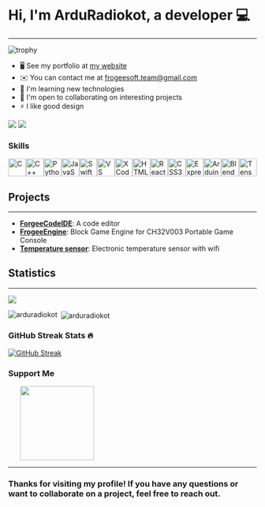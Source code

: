 
# Hi, I'm ArduRadiokot, a  developer :computer: 
---
![trophy](https://github-profile-trophy.vercel.app/?username=arduradiokot)

* 🖥️  See my portfolio at [my website](https://x200l.github.io/SITeducation/index.html)
* ✉️  You can contact me at [frogeesoft.team@gmail.com](mailto:frogeesoft.team@gmail.com)
* 🧠  I'm learning new technologies
* 🤝  I'm open to collaborating on interesting projects
* ⚡  I like good design

<p><a href="https://www.github.com/ArduRadioKot" target="_blank" rel="noreferrer"><img src="https://img.shields.io/github/followers/ArduRadioKot?logo=github&style=for-the-badge&color=0891b2&labelColor=1c1917" /></a>
<img src="https://komarev.com/ghpvc/?username=arduradiokot&label=Profile%20views&color=0e75b6&style=flat"></p>



### Skills  

<p align="left"> <a href="https://docs.microsoft.com/en-us/cpp/?view=msvc-170" target="_blank" rel="noreferrer"><img src="https://raw.githubusercontent.com/danielcranney/readme-generator/main/public/icons/skills/c-colored.svg" width="36" height="36" alt="C" /></a><a href="https://docs.microsoft.com/en-us/cpp/?view=msvc-170" target="_blank" rel="noreferrer"><img src="https://raw.githubusercontent.com/danielcranney/readme-generator/main/public/icons/skills/cplusplus-colored.svg" width="36" height="36" alt="C++" /></a><a href="https://www.python.org/" target="_blank" rel="noreferrer"><img src="https://raw.githubusercontent.com/danielcranney/readme-generator/main/public/icons/skills/python-colored.svg" width="36" height="36" alt="Python" /></a><a href="https://developer.mozilla.org/en-US/docs/Web/JavaScript" target="_blank" rel="noreferrer"><img src="https://raw.githubusercontent.com/danielcranney/readme-generator/main/public/icons/skills/javascript-colored.svg" width="36" height="36" alt="JavaScript" /></a><a href="https://developer.apple.com/swift/" target="_blank" rel="noreferrer"><img src="https://raw.githubusercontent.com/danielcranney/readme-generator/main/public/icons/skills/swift-colored.svg" width="36" height="36" alt="Swift" /></a><a href="https://code.visualstudio.com/" target="_blank" rel="noreferrer"><img src="https://raw.githubusercontent.com/danielcranney/readme-generator/main/public/icons/skills/visualstudiocode.svg" width="36" height="36" alt="VS Code" /></a><a href="https://www.xcode.com" target="_blank" rel="noreferrer"><img src="https://raw.githubusercontent.com/danielcranney/readme-generator/main/public/icons/skills/xcode.svg" width="36" height="36" alt="XCode" /></a><a href="https://developer.mozilla.org/en-US/docs/Glossary/HTML5" target="_blank" rel="noreferrer"><img src="https://raw.githubusercontent.com/danielcranney/readme-generator/main/public/icons/skills/html5-colored.svg" width="36" height="36" alt="HTML5" /></a><a href="https://reactjs.org/" target="_blank" rel="noreferrer"><img src="https://raw.githubusercontent.com/danielcranney/readme-generator/main/public/icons/skills/react-colored.svg" width="36" height="36" alt="React" /></a><a href="https://www.w3.org/TR/CSS/#css" target="_blank" rel="noreferrer"><img src="https://raw.githubusercontent.com/danielcranney/readme-generator/main/public/icons/skills/css3-colored.svg" width="36" height="36" alt="CSS3" /></a><a href="https://expressjs.com/" target="_blank" rel="noreferrer"><img src="https://raw.githubusercontent.com/danielcranney/readme-generator/main/public/icons/skills/express-colored.svg" width="36" height="36" alt="Express" /></a><a href="https://store.arduino.cc/?gclid=Cj0KCQjw2eilBhCCARIsAG0Pf8uueBifykWcsSS4LPESeGQfxGVKJYnzV7bz471XfknQJy_1VINVWM8aAkLtEALw_wcB" target="_blank" rel="noreferrer"><img src="https://raw.githubusercontent.com/danielcranney/readme-generator/main/public/icons/skills/arduino-colored.svg" width="36" height="36" alt="Arduino" /></a><a href="https://www.blender.org/" target="_blank" rel="noreferrer"><img src="https://raw.githubusercontent.com/danielcranney/readme-generator/main/public/icons/skills/blender-colored.svg" width="36" height="36" alt="Blender" /></a><a href="https://www.tensorflow.org/" target="_blank" rel="noreferrer"><img src="https://raw.githubusercontent.com/danielcranney/readme-generator/main/public/icons/skills/tensorflow-colored.svg" width="36" height="36" alt="TensorFlow" /></a> </p>

## Projects
------------

* [**ForgeeCodeIDE**](https://github.com/ArduRadioKot/ForgeeCodeIDE): A code editor
* [**FrogeeEngine**](https://github.com/ArduRadioKot/ForgeeEngine): Block Game Engine for CH32V003 Portable Game Console
* [**Temperature sensor**](https://github.com/ArduRadioKot/Temperature-sensor): Electronic temperature sensor with wifi

## Statistics
--------------
![](https://github-profile-summary-cards.vercel.app/api/cards/profile-details?username=arduradiokot&theme=dark)

<p>&nbsp;<img align="center" src="https://github-readme-stats.vercel.app/api?username=arduradiokot&show_icons=true&theme=dark&locale=en" alt="arduradiokot" />
<img align="left" src="https://github-readme-stats.vercel.app/api/top-langs?username=arduradiokot&show_icons=true&theme=dark&locale=en&layout=compact&cache_seconds=1800" alt="arduradiokot" />
<br>
<h3>GitHub Streak Stats 🔥</h3>

<a href="https://git.io/streak-stats"><img src="https://streak-stats.demolab.com?user=arduradiokot&theme=dark" alt="GitHub Streak" /></a>

### Support Me

<ul style="list-style-type: none; margin: 0;">

<li style="display: inline-block; margin-right: 0.25rem;"><a href="https://www.ko-fi.com/froggyteam"><img src="https://storage.ko-fi.com/cdn/kofi2.png?v=3" width="150"/></a></li>

</ul>

---
### Thanks for visiting my profile! If you have any questions or want to collaborate on a project, feel free to reach out.
